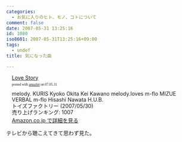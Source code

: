 ```yaml
---
categories:
  - お気に入りのヒト、モノ、コトについて
comment: false
date: 2007-05-31 13:25:16
id: 1080
iso8601: 2007-05-31T13:25:16+09:00
tags:
  - undef
title: 気になった曲

---
```


<div class="entry-body">
                                 <div class="amazlet-box" style="margin-bottom:0px;"><div class="amazlet-image" style="float:left;"><a href="http://www.amazon.co.jp/exec/obidos/ASIN/B000P6XU3I/nqounet-22/ref=nosim/" name="amazletlink" id="amazletlink"></a></div><div class="amazlet-info" style="float:left;margin-left:15px;line-height:120%"><div class="amazlet-name" style="margin-bottom:10px;line-height:120%"><a href="http://www.amazon.co.jp/exec/obidos/ASIN/B000P6XU3I/nqounet-22/ref=nosim/" name="amazletlink" id="amazletlink">Love Story</a><div class="amazlet-powered-date" style="font-size:7pt;margin-top:5px;font-family:verdana;line-height:120%">posted with <a href="http://app.amazlet.com/amazlet/" title="Love Story">amazlet</a> on 07.05.31</div></div><div class="amazlet-detail">melody. KURIS Kyoko Okita Kei Kawano melody.loves m-flo MIZUE VERBAL m-flo Hisashi Nawata H.U.B. <br />トイズファクトリー (2007/05/30)<br />売り上げランキング: 1007<br /></div><div class="amazlet-link" style="margin-top: 5px"><a href="http://www.amazon.co.jp/exec/obidos/ASIN/B000P6XU3I/nqounet-22/ref=nosim/" name="amazletlink" id="amazletlink">Amazon.co.jp で詳細を見る</a></div></div><div class="amazlet-footer" style="clear: left"></div></div>

<p>テレビから聴こえてきて思わず見た。<br /></p>
                              </div>
    	